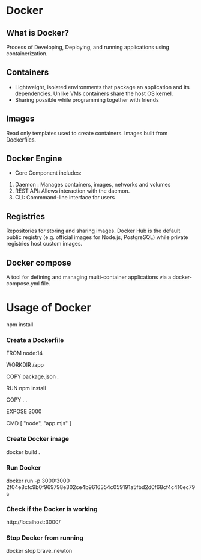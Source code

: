 # Docker 

## What is Docker? 

Process of Developing, Deploying, and running applications using containerization. 

## Containers

- Lightweight, isolated environments that package an application and its dependencies. Unlike VMs containers share the host OS kernel. 
- Sharing possible while programming together with friends 


## Images

Read only templates used to create containers. Images built from Dockerfiles. 

## Docker Engine

- Core Component includes: 

1. Daemon : Manages containers, images, networks and volumes
2. REST API: Allows interaction with the daemon.
3. CLI: Commmand-line interface for users 

## Registries

Repositories for storing and sharing images. Docker Hub is the default public registry (e.g. official images for Node.js, PostgreSQL)
while private registries host custom images. 

## Docker compose 

A tool for defining and managing multi-container applications via a docker-compose.yml file.

# Usage of Docker

npm install 

### Create a Dockerfile

 FROM node:14
    
 WORKDIR /app
    
 COPY package.json .
    
 RUN npm install
    
 COPY . .
    
 EXPOSE 3000
    
 CMD [ "node", "app.mjs" ]

 ### Create Docker image 

 docker build .

### Run Docker

docker run -p 3000:3000 2f04e8cfc9b0f969798e302ce4b9616354c059191a5fbd2d0f68cf4c410ec79c

### Check if the Docker is working 

http://localhost:3000/

### Stop Docker from running 

docker stop brave_newton

